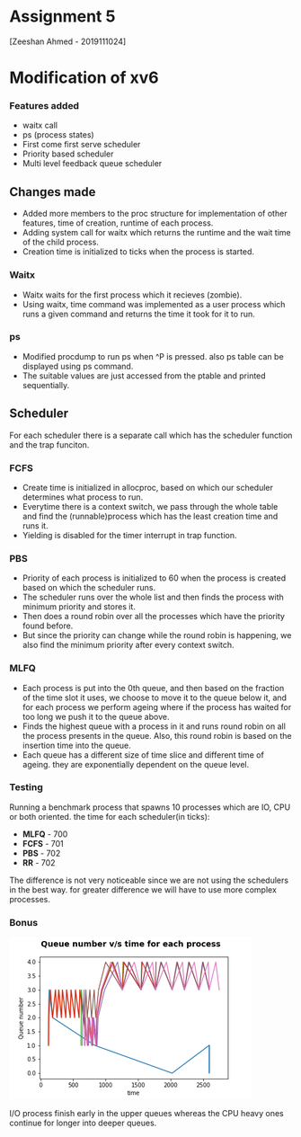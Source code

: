 # Assignment 5

[Zeeshan Ahmed - 2019111024]

# Modification of xv6

### Features added

- waitx call
- ps (process states)
- First come first serve scheduler
- Priority based scheduler
- Multi level feedback queue scheduler

## Changes made

- Added more members to the proc structure for implementation of other features, time of creation, runtime of each process.
- Adding system call for waitx which returns the runtime and the wait time of the child process.
- Creation time is initialized to ticks when the process is started.

### Waitx

- Waitx waits for the first process which it recieves (zombie).
- Using waitx, time command was implemented as a user process which runs a given command and returns the time it took for it to run.

### ps

- Modified procdump to run ps when ^P is pressed. also ps table can be displayed using ps command.
- The suitable values are just accessed from the ptable and printed sequentially.

## Scheduler

For each scheduler there is a separate call which has the scheduler function and the trap funciton.

### FCFS

- Create time is initialized in allocproc, based on which our scheduler determines what process to run.
- Everytime there is a context switch, we pass through the whole table and find the (runnable)process which has the least creation time and runs it.
- Yielding is disabled for the timer interrupt in trap function.

### PBS

- Priority of each process is initialized to 60 when the process is created based on which the scheduler runs.
- The scheduler runs over the whole list and then finds the process with minimum priority and stores it.
- Then does a round robin over all the processes which have the priority found before.
- But since the priority can change while the round robin is happening, we also find the minimum priority after every context switch.

### MLFQ

- Each process is put into the 0th queue, and then based on the fraction of the time slot it uses, we choose to move it to the queue below it, and for each process we perform ageing where if the process has waited for too long we push it to the queue above.
- Finds the highest queue with a process in it and runs round robin on all the process presents in the queue. Also, this round robin is based on the insertion time into the queue.
- Each queue has a different size of time slice and different time of ageing. they are exponentially dependent on the queue level.

### Testing

Running a benchmark process that spawns 10 processes which are IO, CPU or both oriented. the time for each scheduler(in ticks):

- **MLFQ** - 700
- **FCFS** - 701
- **PBS** - 702
- **RR** - 702

The difference is not very noticeable since we are not using the schedulers in the best way. for greater difference we will have to use more complex processes.

### Bonus

![MLFQ.png](MLFQ.png)

I/O process finish early in the upper queues whereas the CPU heavy ones continue for longer into deeper queues.

